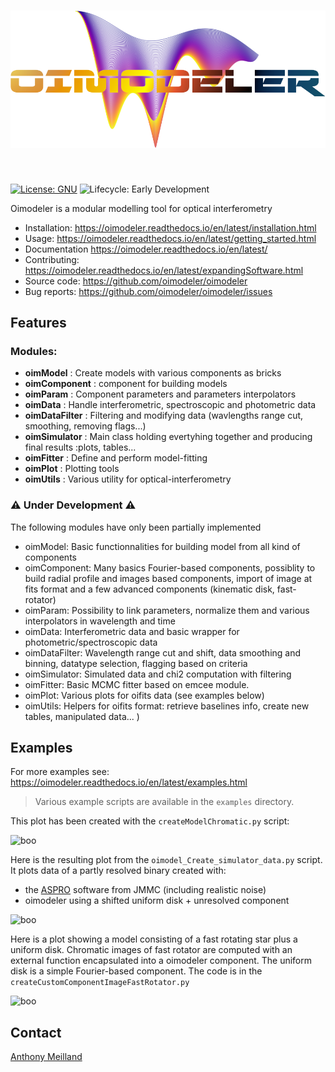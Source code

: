 <h1 align="center">
<img src="images/oimodelerlogo.png" width="600">
</h1><br>

[![License: GNU](https://img.shields.io/badge/License-GNU-yellow.svg)](https://www.gnu.org/licenses/gpl-3.0.en.html)
![Lifecycle:
Early Development](https://img.shields.io/badge/lifecycle-EarlyDevelopment-orange.svg)

Oimodeler is a modular modelling tool for optical interferometry


* Installation: https://oimodeler.readthedocs.io/en/latest/installation.html
* Usage: https://oimodeler.readthedocs.io/en/latest/getting_started.html
* Documentation https://oimodeler.readthedocs.io/en/latest/
* Contributing: https://oimodeler.readthedocs.io/en/latest/expandingSoftware.html
* Source code: https://github.com/oimodeler/oimodeler
* Bug reports: https://github.com/oimodeler/oimodeler/issues

## Features
### Modules:
* **oimModel** : Create models with various components as bricks
* **oimComponent** : component for building models
* **oimParam** : Component parameters and parameters interpolators
* **oimData** :  Handle interferometric, spectroscopic and photometric data
* **oimDataFilter** : Filtering and modifying data (wavlengths range cut, smoothing, removing flags...)
* **oimSimulator** : Main class holding evertyhing together and producing final results :plots, tables...
* **oimFitter** : Define and perform model-fitting
* **oimPlot** : Plotting tools
* **oimUtils** : Various utility for optical-interferometry

### :warning: Under Development :warning:
The following modules have only been partially implemented
* oimModel:  Basic functionnalities for building model from all kind of components 
* oimComponent: Many basics Fourier-based components, possiblity to build radial profile and images based components, import of image at fits format and a few advanced components (kinematic disk, fast-rotator)
* oimParam: Possibility to link parameters, normalize them and various interpolators in wavelength and time
* oimData: Interferometric data and basic wrapper for photometric/spectroscopic data
* oimDataFilter: Wavelength range cut and shift, data smoothing and binning, datatype selection, flagging based on criteria
* oimSimulator: Simulated data and chi2 computation with filtering
* oimFitter:  Basic MCMC fitter based on emcee module.
* oimPlot: Various plots for oifits data (see examples below)
* oimUtils: Helpers for oifits format: retrieve baselines info, create new tables, manipulated data...
)

## Examples

For more examples see: https://oimodeler.readthedocs.io/en/latest/examples.html

> Various example scripts are available in the `examples` directory.<br>

This plot has been created with the `createModelChromatic.py` script:

![boo](./images/createModelChromatic.png)

Here is the resulting plot from the `oimodel_Create_simulator_data.py` script.
It plots data of a partly resolved binary created with:
- the [ASPRO](https://www.jmmc.fr/english/tools/proposal-preparation/aspro/) software from JMMC (including realistic noise)
- oimodeler using a shifted uniform disk + unresolved component

![boo](./images/oimodel_Create_simulator_data.png)

Here is a plot showing a model consisting of a fast rotating star plus a uniform disk.
Chromatic images of fast rotator are computed with an external function encapsulated into a oimodeler component.
The uniform disk is a simple Fourier-based component. The code is in the `createCustomComponentImageFastRotator.py`

![boo](./images/customCompImageFastRotatorImageAndVis.png)

## Contact
[Anthony Meilland](https://github.com/AnthonyMeilland)
